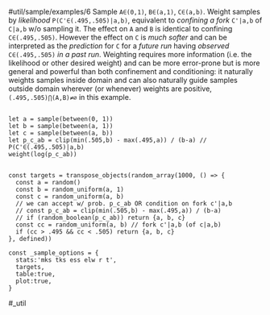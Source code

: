 #util/sample/examples/6 Sample `A∈(0,1)`, `B∈(a,1)`, `C∈(a,b)`. Weight samples by _likelihood_ `P(C'∈(.495,.505)|a,b)`, equivalent to _confining a fork_ `C'|a,b` of `C|a,b` w/o sampling it. The effect on `A` and `B` is identical to confining `C∈(.495,.505)`. However the effect on `C` is _much softer_ and can be interpreted as the _prediction_ for `C` for a _future run_ having _observed_ `C∈(.495,.505)` _in a past run_. Weighting requires more information (i.e. the likelihood or other desired weight) and can be more error-prone but is more general and powerful than both confinement and conditioning: it naturally weights samples inside domain and can also naturally guide samples outside domain wherever (or whenever) weights are positive, `(.495,.505)⋂(A,B)≠∅` in this example.
```js:js_input

let a = sample(between(0, 1))
let b = sample(between(a, 1))
let c = sample(between(a, b))
let p_c_ab = clip(min(.505,b) - max(.495,a)) / (b-a) // P(C'∈(.495,.505)|a,b)
weight(log(p_c_ab))

```
```js:js_removed

const targets = transpose_objects(random_array(1000, () => {
  const a = random()
  const b = random_uniform(a, 1)
  const c = random_uniform(a, b)
  // we can accept w/ prob. p_c_ab OR condition on fork c'|a,b
  // const p_c_ab = clip(min(.505,b) - max(.495,a)) / (b-a)
  // if (random_boolean(p_c_ab)) return {a, b, c}
  const cc = random_uniform(a, b) // fork c'|a,b (of c|a,b)
  if (cc > .495 && cc < .505) return {a, b, c}
}, defined))

const _sample_options = { 
  stats:'mks tks ess elw r t',  
  targets,
  table:true,
  plot:true,
}

```
#_util